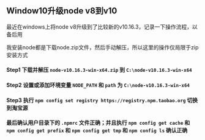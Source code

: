 ## Window10升级node v8到v10


最近在windows上将node v8升级到了比较新的v10.16.3，记录一下操作流程，以备后用


我安装node都是下载node.zip文件，然后手动解压，所以这里的操作仅局限于zip安装方式



#### Step1 下载并解压 `node-v10.16.3-win-x64.zip` 到 `C:\node-v10.16.3-win-x64`

#### Step2 设置或添加环境变量 `NODE_PATH` 和 `path` 为 `C:\node-v10.16.3-win-x64`

#### Step3 执行 `npm config set registry https://registry.npm.taobao.org` 切换到淘宝源

#### 最后确认用户目录下的 `.npmrc` 文件正确；并且执行 `npm config get cache` 和 `npm config get prefix` 和 `npm config get tmp` 和 `npm config ls` 确认正确


